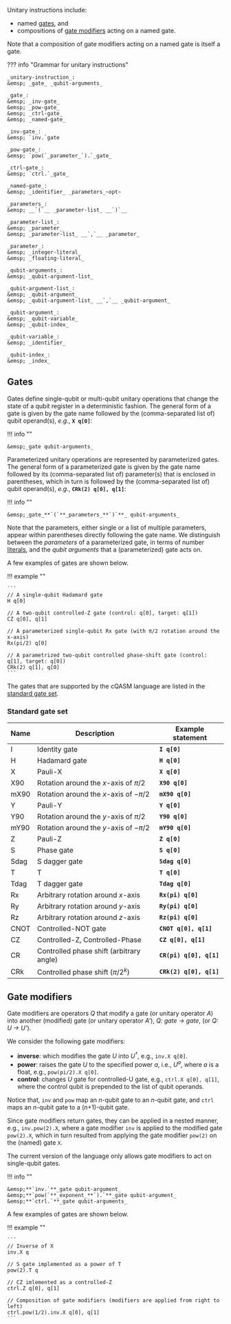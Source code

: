 Unitary instructions include:

- named [gates](unitary_instructions.md#gates), and
- compositions of [gate modifiers](unitary_instructions.md#gate-modifiers) acting on a named gate.

Note that a composition of gate modifiers acting on a named gate is itself a gate. 

??? info "Grammar for unitary instructions"
    
    _unitary-instruction_:  
    &emsp; _gate_ _qubit-arguments_  

    _gate_:  
    &emsp; _inv-gate_  
    &emsp; _pow-gate_  
    &emsp; _ctrl-gate_  
    &emsp; _named-gate_  

    _inv-gate_:  
    &emsp; `inv.`gate
    
    _pow-gate_:  
    &emsp; `pow(`_parameter_`).`_gate_
    
    _ctrl-gate_:  
    &emsp; `ctrl.`_gate_

    _named-gate_:  
    &emsp; _identifier_ _parameters_~opt~  

    _parameters_:  
    &emsp; __`(`__ _parameter-list_ __`)`__

    _parameter-list_:  
    &emsp; _parameter_  
    &emsp; _parameter-list_ __`,`__ _parameter_

    _parameter_:  
    &emsp; _integer-literal_  
    &emsp; _floating-literal_

    _qubit-arguments_:  
    &emsp; _qubit-argument-list_

    _qubit-argument-list_:  
    &emsp; _qubit-argument_  
    &emsp; _qubit-argument-list_ __`,`__ _qubit-argument_

    _qubit-argument_:  
    &emsp; _qubit-variable_  
    &emsp; _qubit-index_

    _qubit-variable_:  
    &emsp; _identifier_

    _qubit-index_:  
    &emsp; _index_

## Gates

Gates define single-qubit or multi-qubit unitary operations
that change the state of a qubit register in a deterministic fashion.
The general form of a gate is given by the gate name
followed by the (comma-separated list of) qubit operand(s), _e.g._, **`X q[0]`**:

!!! info ""
    
    &emsp;_gate qubit-arguments_

Parameterized unitary operations are represented by parameterized gates.
The general form of a parameterized gate is given by the gate name
followed by its (comma-separated list of) parameter(s) that is enclosed in parentheses,
which in turn is followed by the (comma-separated list of) qubit operand(s), _e.g._, **`CRk(2) q[0], q[1]`**:

!!! info ""
    
    &emsp;_gate_**`(`**_parameters_**`)`**_ qubit-arguments_

Note that the parameters, either single or a list of multiple parameters,
appear within parentheses directly following the gate name.
We distinguish between the _parameters_ of a parameterized gate,
in terms of number [literals](../../tokens/literals.md),
and the _qubit arguments_ that a (parameterized) gate acts on.

A few examples of gates are shown below.

!!! example ""

    ```
    // A single-qubit Hadamard gate
    H q[0]
    
    // A two-qubit controlled-Z gate (control: q[0], target: q[1])
    CZ q[0], q[1]
    
    // A parameterized single-qubit Rx gate (with π/2 rotation around the x-axis)
    Rx(pi/2) q[0]
    
    // A parametrized two-qubit controlled phase-shift gate (control: q[1], target: q[0])
    CRk(2) q[1], q[0]
    ```

The gates that are supported by the cQASM language
are listed in the [standard gate set](unitary_instructions.md#standard-gate-set).

### Standard gate set

| Name | Description                              | Example statement       |
|------|------------------------------------------|-------------------------|
| I    | Identity gate                            | **`I q[0]`**            |
| H    | Hadamard gate                            | **`H q[0]`**            |
| X    | Pauli-X                                  | **`X q[0]`**            |
| X90  | Rotation around the _x_-axis of $\pi/2$  | **`X90 q[0]`**          |
| mX90 | Rotation around the _x_-axis of $-\pi/2$ | **`mX90 q[0]`**         |
| Y    | Pauli-Y                                  | **`Y q[0]`**            |
| Y90  | Rotation around the _y_-axis of $\pi/2$  | **`Y90 q[0]`**          |
| mY90 | Rotation around the _y_-axis of $-\pi/2$ | **`mY90 q[0]`**         |
| Z    | Pauli-Z                                  | **`Z q[0]`**            |
| S    | Phase gate                               | **`S q[0]`**            |
| Sdag | S dagger gate                            | **`Sdag q[0]`**         |
| T    | T                                        | **`T q[0]`**            |
| Tdag | T dagger gate                            | **`Tdag q[0]`**         |
| Rx   | Arbitrary rotation around _x_-axis       | **`Rx(pi) q[0]`**       |
| Ry   | Arbitrary rotation around _y_-axis       | **`Ry(pi) q[0]`**       |
| Rz   | Arbitrary rotation around _z_-axis       | **`Rz(pi) q[0]`**       |
| CNOT | Controlled-NOT gate                      | **`CNOT q[0], q[1]`**   |
| CZ   | Controlled-Z, Controlled-Phase           | **`CZ q[0], q[1]`**     |
| CR   | Controlled phase shift (arbitrary angle) | **`CR(pi) q[0], q[1]`** |
| CRk  | Controlled phase shift ($\pi/2^k$)       | **`CRk(2) q[0], q[1]`** |

## Gate modifiers

Gate modifiers are operators _Q_ that modify a gate (or unitary operator _A_)
into another (modified) gate (or unitary operator _A'_), _Q: gate → gate_, (or _Q: U → U'_).

We consider the following gate modifiers:

- **inverse**: which modifies the gate _U_ into _U<sup>†<sup>_, e.g., `inv.X q[0]`.
- **power**: raises the gate _U_ to the specified power _a_, i.e., _U<sup>a<sup>_,
  where _a_ is a float, e.g., `pow(pi/2).X q[0]`.
- **control**: changes _U_ gate for controlled-U gate, e.g., `ctrl.X q[0], q[1]`, 
  where the control qubit is prepended to the list of qubit operands. 

Notice that, `inv` and `pow` map an _n_-qubit gate to an _n_-qubit gate,
and `ctrl` maps an _n_-qubit gate to a (_n_+1)-qubit gate.

Since gate modifiers return gates, they can be applied in a nested manner,
e.g., `inv.pow(2).X`, where a gate modifier `inv` is applied to the modified gate `pow(2).X`,
which in turn resulted from applying the gate modifier `pow(2)` on the (named) gate `X`.

The current version of the language only allows gate modifiers to act on single-qubit gates.

!!! info ""

    &emsp;**`inv.`**_gate qubit-argument_  
    &emsp;**`pow(`**_exponent_**`).`**_gate qubit-argument_  
    &emsp;**`ctrl.`**_gate qubit-arguments_

A few examples of gates are shown below.

!!! example ""

    ```
    // Inverse of X
    inv.X q

    // S gate implemented as a power of T
    pow(2).T q

    // CZ imlemented as a controlled-Z
    ctrl.Z q[0], q[1]

    // Composition of gate modifiers (modifiers are applied from right to left)
    ctrl.pow(1/2).inv.X q[0], q[1]
    ```
